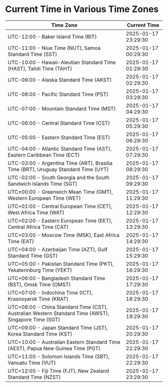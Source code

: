# Current Time in Various Time Zones

| Time Zone | Current Time |
|-----------|--------------|
| UTC-12:00 - Baker Island Time (BIT) | 2025-01-17 23:29:30 |
| UTC-11:00 - Niue Time (NUT), Samoa Standard Time (SST) | 2025-01-17 00:29:30 |
| UTC-10:00 - Hawaii-Aleutian Standard Time (HAST), Tahiti Time (TAHT) | 2025-01-17 01:29:30 |
| UTC-09:00 - Alaska Standard Time (AKST) | 2025-01-17 02:29:30 |
| UTC-08:00 - Pacific Standard Time (PST) | 2025-01-17 03:29:30 |
| UTC-07:00 - Mountain Standard Time (MST) | 2025-01-17 04:29:30 |
| UTC-06:00 - Central Standard Time (CST) | 2025-01-17 05:29:30 |
| UTC-05:00 - Eastern Standard Time (EST) | 2025-01-17 06:29:30 |
| UTC-04:00 - Atlantic Standard Time (AST), Eastern Caribbean Time (ECT) | 2025-01-17 07:29:30 |
| UTC-03:00 - Argentina Time (ART), Brasília Time (BRT), Uruguay Standard Time (UYT) | 2025-01-17 08:29:30 |
| UTC-02:00 - South Georgia and the South Sandwich Islands Time (SGT) | 2025-01-17 09:29:30 |
| UTC±00:00 - Greenwich Mean Time (GMT), Western European Time (WET) | 2025-01-17 11:29:30 |
| UTC+01:00 - Central European Time (CET), West Africa Time (WAT) | 2025-01-17 12:29:30 |
| UTC+02:00 - Eastern European Time (EET), Central Africa Time (CAT) | 2025-01-17 13:29:30 |
| UTC+03:00 - Moscow Time (MSK), East Africa Time (EAT) | 2025-01-17 14:29:30 |
| UTC+04:00 - Azerbaijan Time (AZT), Gulf Standard Time (GST) | 2025-01-17 15:29:30 |
| UTC+05:00 - Pakistan Standard Time (PKT), Yekaterinburg Time (YEKT) | 2025-01-17 16:29:30 |
| UTC+06:00 - Bangladesh Standard Time (BST), Omsk Time (OMST) | 2025-01-17 17:29:30 |
| UTC+07:00 - Indochina Time (ICT), Krasnoyarsk Time (KRAT) | 2025-01-17 18:29:30 |
| UTC+08:00 - China Standard Time (CST), Australian Western Standard Time (AWST), Singapore Time (SGT) | 2025-01-17 19:29:30 |
| UTC+09:00 - Japan Standard Time (JST), Korea Standard Time (KST) | 2025-01-17 20:29:30 |
| UTC+10:00 - Australian Eastern Standard Time (AEST), Papua New Guinea Time (PGT) | 2025-01-17 22:29:30 |
| UTC+11:00 - Solomon Islands Time (SBT), Vanuatu Time (VUT) | 2025-01-17 22:29:30 |
| UTC+12:00 - Fiji Time (FJT), New Zealand Standard Time (NZST) | 2025-01-17 23:29:30 |
